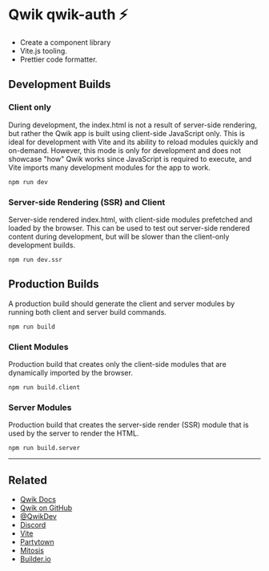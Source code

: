 # Qwik qwik-auth ⚡️

- Create a component library
- Vite.js tooling.
- Prettier code formatter.

## Development Builds

### Client only

During development, the index.html is not a result of server-side rendering, but rather the Qwik app is built using client-side JavaScript only. This is ideal for development with Vite and its ability to reload modules quickly and on-demand. However, this mode is only for development and does not showcase "how" Qwik works since JavaScript is required to execute, and Vite imports many development modules for the app to work.

```
npm run dev
```

### Server-side Rendering (SSR) and Client

Server-side rendered index.html, with client-side modules prefetched and loaded by the browser. This can be used to test out server-side rendered content during development, but will be slower than the client-only development builds.

```
npm run dev.ssr
```

## Production Builds

A production build should generate the client and server modules by running both client and server build commands.

```
npm run build
```

### Client Modules

Production build that creates only the client-side modules that are dynamically imported by the browser.

```
npm run build.client
```

### Server Modules

Production build that creates the server-side render (SSR) module that is used by the server to render the HTML.

```
npm run build.server
```

---

## Related

- [Qwik Docs](https://qwik.dev/docs/)
- [Qwik on GitHub](https://github.com/BuilderIO/qwik)
- [@QwikDev](https://twitter.com/QwikDev)
- [Discord](https://qwik.dev/chat)
- [Vite](https://vitejs.dev/)
- [Partytown](https://partytown.builder.io/)
- [Mitosis](https://github.com/BuilderIO/mitosis)
- [Builder.io](https://www.builder.io/)
